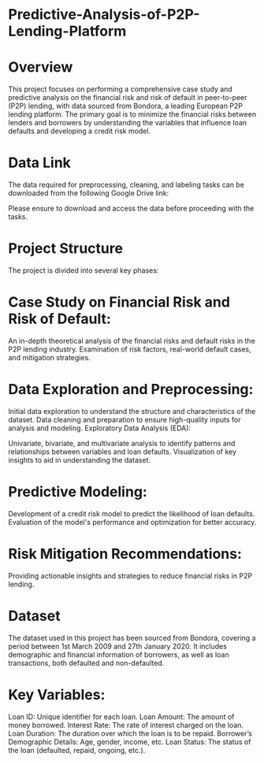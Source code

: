 # Predictive-Analysis-of-P2P-Lending-Platform

# Overview
This project focuses on performing a comprehensive case study and predictive analysis on the financial risk and risk of default in peer-to-peer (P2P) lending, with data sourced from Bondora, a leading European P2P lending platform. The primary goal is to minimize the financial risks between lenders and borrowers by understanding the variables that influence loan defaults and developing a credit risk model.

# Data Link
The data required for preprocessing, cleaning, and labeling tasks can be downloaded from the following Google Drive link:


Please ensure to download and access the data before proceeding with the tasks.

# Project Structure
The project is divided into several key phases:

# Case Study on Financial Risk and Risk of Default:

An in-depth theoretical analysis of the financial risks and default risks in the P2P lending industry.
Examination of risk factors, real-world default cases, and mitigation strategies.

# Data Exploration and Preprocessing:

Initial data exploration to understand the structure and characteristics of the dataset.
Data cleaning and preparation to ensure high-quality inputs for analysis and modeling.
Exploratory Data Analysis (EDA):

Univariate, bivariate, and multivariate analysis to identify patterns and relationships between variables and loan defaults.
Visualization of key insights to aid in understanding the dataset.

# Predictive Modeling:

Development of a credit risk model to predict the likelihood of loan defaults.
Evaluation of the model's performance and optimization for better accuracy.

# Risk Mitigation Recommendations:

Providing actionable insights and strategies to reduce financial risks in P2P lending.

# Dataset
The dataset used in this project has been sourced from Bondora, covering a period between 1st March 2009 and 27th January 2020. It includes demographic and financial information of borrowers, as well as loan transactions, both defaulted and non-defaulted.

# Key Variables:
Loan ID: Unique identifier for each loan.
Loan Amount: The amount of money borrowed.
Interest Rate: The rate of interest charged on the loan.
Loan Duration: The duration over which the loan is to be repaid.
Borrower’s Demographic Details: Age, gender, income, etc.
Loan Status: The status of the loan (defaulted, repaid, ongoing, etc.).
